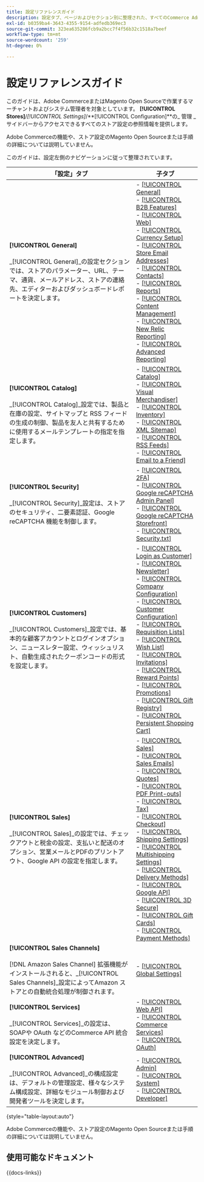 ```yaml
---
title: 設定リファレンスガイド
description: 設定タブ、ページおよびセクション別に整理された、すべてのCommerce Admin Store 設定の説明情報を確認します。
exl-id: b0359ba4-3643-4355-9154-adfedb369ec3
source-git-commit: 323ea635286fcb9a2bcc7f4f56b32c1518a7beef
workflow-type: tm+mt
source-wordcount: '259'
ht-degree: 0%

---
```


# 設定リファレンスガイド

このガイドは、Adobe CommerceまたはMagento Open Sourceで作業するマーチャントおよびシステム管理者を対象としています。 **[!UICONTROL Stores]**/_[!UICONTROL Settings]_/**[!UICONTROL Configuration]**の_ 管理 _サイドバーからアクセスできるすべてのストア設定の参照情報を提供します。

Adobe Commerceの機能や、ストア設定のMagento Open Sourceまたは手順の詳細については説明していません。

このガイドは、設定左側のナビゲーションに従って整理されています。

| 「設定」タブ | 子タブ |
| ----------------- | ---------- |
| **[!UICONTROL General]** <br/><br/>_[!UICONTROL General]_の設定セクションでは、ストアのパラメーター、URL、テーマ、通貨、メールアドレス、ストアの連絡先、エディターおよびダッシュボードレポートを決定します。 | - [[!UICONTROL General]](./general/general.md)<br>- [[!UICONTROL B2B Features]](./general/b2b-features.md)<br>- [[!UICONTROL Web]](./general/web.md)<br>- [[!UICONTROL Currency Setup]](./general/currency-setup.md)<br>- [[!UICONTROL Store Email Addresses]](./general/store-email-addresses.md)<br>- [[!UICONTROL Contacts]](./general/contacts.md)<br>- [[!UICONTROL Reports]](./general/reports.md)<br>- [[!UICONTROL Content Management]](./general/content-management.md)<br>- [[!UICONTROL New Relic Reporting]](./general/new-relic-reporting.md)<br>- [[!UICONTROL Advanced Reporting]](./general/advanced-reporting.md) |
| **[!UICONTROL Catalog]** <br/><br/>_[!UICONTROL Catalog]_設定では、製品と在庫の設定、サイトマップと RSS フィードの生成の制御、製品を友人と共有するために使用するメールテンプレートの指定を指定します。 | - [[!UICONTROL Catalog]](./catalog/catalog.md)<br>- [[!UICONTROL Visual Merchandiser]](./catalog/visual-merchandiser.md)<br>- [[!UICONTROL Inventory]](./catalog/inventory.md)<br>- [[!UICONTROL XML Sitemap]](./catalog/xml-sitemap.md)<br>- [[!UICONTROL RSS Feeds]](./catalog/rss-feeds.md)<br>- [[!UICONTROL Email to a Friend]](./catalog/email-to-a-friend.md) |
| **[!UICONTROL Security]** <br/><br/>_[!UICONTROL Security]_設定は、ストアのセキュリティ、二要素認証、Google reCAPTCHA 機能を制御します。 | - [[!UICONTROL 2FA]](./security/2fa.md)<br>- [[!UICONTROL Google reCAPTCHA Admin Panel]](./security/google-recaptcha-admin.md)<br>- [[!UICONTROL Google reCAPTCHA Storefront]](./security/google-recaptcha-storefront.md)<br>- [[!UICONTROL Security.txt]](./security/security-txt.md) |
| **[!UICONTROL Customers]** <br/><br/>_[!UICONTROL Customers]_設定では、基本的な顧客アカウントとログインオプション、ニュースレター設定、ウィッシュリスト、自動生成されたクーポンコードの形式を設定します。 | - [[!UICONTROL Login as Customer]](./customers/login-as-customer.md)<br>- [[!UICONTROL Newsletter]](./customers/newsletter.md)<br>- [[!UICONTROL Company Configuration]](./customers/company-configuration.md)<br>- [[!UICONTROL Customer Configuration]](./customers/customer-configuration.md)<br>- [[!UICONTROL Requisition Lists]](./customers/requisition-lists.md)<br>- [[!UICONTROL Wish List]](./customers/wishlist.md)<br>- [[!UICONTROL Invitations]](./customers/invitations.md)<br>- [[!UICONTROL Reward Points]](./customers/reward-points.md)<br>- [[!UICONTROL Promotions]](./customers/promotions.md)<br>- [[!UICONTROL Gift Registry]](./customers/gift-registry.md)<br>- [[!UICONTROL Persistent Shopping Cart]](./customers/persistent-shopping-cart.md) |
| **[!UICONTROL Sales]** <br/><br/>_[!UICONTROL Sales]_の設定では、チェックアウトと税金の設定、支払いと配送のオプション、営業メールとPDFのプリントアウト、Google API の設定を指定します。 | - [[!UICONTROL Sales]](./sales/sales.md)<br>- [[!UICONTROL Sales Emails]](./sales/sales-emails.md)<br>- [[!UICONTROL Quotes]](./sales/quotes.md)<br>- [[!UICONTROL PDF Print-outs]](./sales/pdf-print-outs.md)<br>- [[!UICONTROL Tax]](./sales/tax.md)<br>- [[!UICONTROL Checkout]](./sales/checkout.md)<br>- [[!UICONTROL Shipping Settings]](./sales/shipping-settings.md)<br>- [[!UICONTROL Multishipping Settings]](./sales/multishipping-settings.md)<br>- [[!UICONTROL Delivery Methods]](./sales/delivery-methods.md)<br>- [[!UICONTROL Google API]](./sales/google-api.md)<br>- [[!UICONTROL 3D Secure]](./sales/3d-secure.md)<br>- [[!UICONTROL Gift Cards]](./sales/gift-cards.md)<br>- [[!UICONTROL Payment Methods]](./sales/payment-methods.md) |
| **[!UICONTROL Sales Channels]** <br/><br/>[!DNL Amazon Sales Channel] 拡張機能がインストールされると、_[!UICONTROL Sales Channels]_設定によってAmazon ストアとの自動統合処理が制御されます。 | - [[!UICONTROL Global Settings]](sales-channels.md) |
| **[!UICONTROL Services]** <br/><br/>_[!UICONTROL Services]_の設定は、SOAPや OAuth などのCommerce API 統合設定を決定します。 | - [[!UICONTROL Web API]](./services/magento-web-api.md)<br>- [[!UICONTROL Commerce Services]](./services/saas.md)<br>- [[!UICONTROL OAuth]](./services/oauth.md) |
| **[!UICONTROL Advanced]** <br/><br/>_[!UICONTROL Advanced]_の構成設定は、デフォルトの管理設定、様々なシステム構成設定、詳細なモジュール制御および開発者ツールを決定します。 | - [[!UICONTROL Admin]](./advanced/admin.md)<br>- [[!UICONTROL System]](./advanced/system.md)<br>- [[!UICONTROL Developer]](./advanced/developer.md) |

{style="table-layout:auto"}

Adobe Commerceの機能や、ストア設定のMagento Open Sourceまたは手順の詳細については説明していません。

## 使用可能なドキュメント

{{docs-links}}
